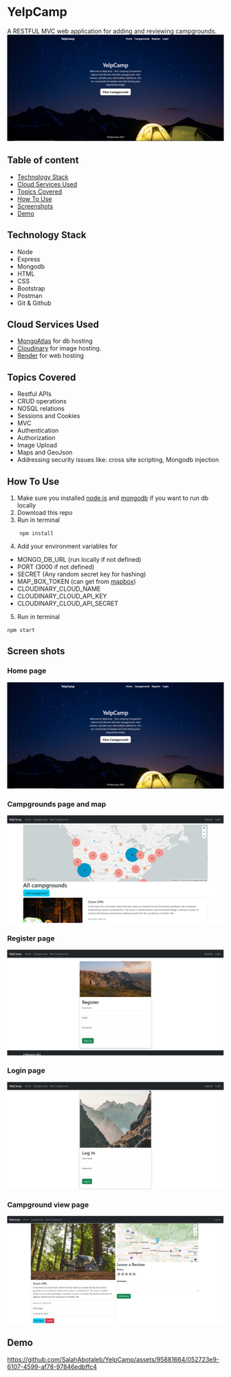# YelpCamp
A RESTFUL MVC web application for  adding and reviewing campgrounds.
![homepage](/docs/homepage.PNG)
## Table of content
- [Technology Stack](#item-1)
- [Cloud Services Used](#item-2)
- [Topics Covered](#item-3)
- [How To Use](#item-4)
- [Screenshots](#item-5)
- [Demo](#item-6)

<a id="item-1"></a>
## Technology Stack
- Node
- Express
- Mongodb
- HTML
- CSS
- Bootstrap
- Postman
- Git & Github
<a id="item-2"></a>
## Cloud Services Used
- [MongoAtlas](https://www.mongodb.com/atlas/database) for db hosting
- [Cloudinary](https://cloudinary.com/) for image hosting.
- [Render](https://render.com/) for web hosting
<a id="item-3"></a>
## Topics Covered
- Restful APIs
- CRUD operations
- NOSQL relations
- Sessions and Cookies
- MVC
- Authentication
- Authorization
- Image Upload
- Maps and GeoJson
- Addressing security issues like: cross site scripting, Mongodb injection
<a id="item-4"></a>
## How To Use
1. Make sure you installed [node.js](https://nodejs.org/en) and [mongodb](https://www.mongodb.com/docs/manual/installation/) if you want to run db locally
2. Download this repo
3. Run in terminal
```
    npm install
```
4. Add your environment variables for
- MONGO_DB_URL (run locally if not defined)
- PORT (3000 if not defined)
- SECRET (Any random secret key for hashing)
- MAP_BOX_TOKEN (can get from [mapbox](https://www.mapbox.com/))
- CLOUDINARY_CLOUD_NAME
- CLOUDINARY_CLOUD_API_KEY
- CLOUDINARY_CLOUD_API_SECRET
5. Run in terminal
```
npm start
```
<a id="item-5"></a>
## Screen shots
### Home page 
![homepage](/docs/homepage.PNG)
### Campgrounds page and map
![campgrounds](/docs/campgrounds.PNG)
### Register page
![register](/docs/register.PNG)
### Login page
![login](/docs/login.PNG)
### Campground view page
![campground_view](/docs/campground.PNG)
<a id="item-6"></a>
## Demo


https://github.com/SalahAbotaleb/YelpCamp/assets/95881664/052723e9-6107-4599-af78-97846edbffc4










